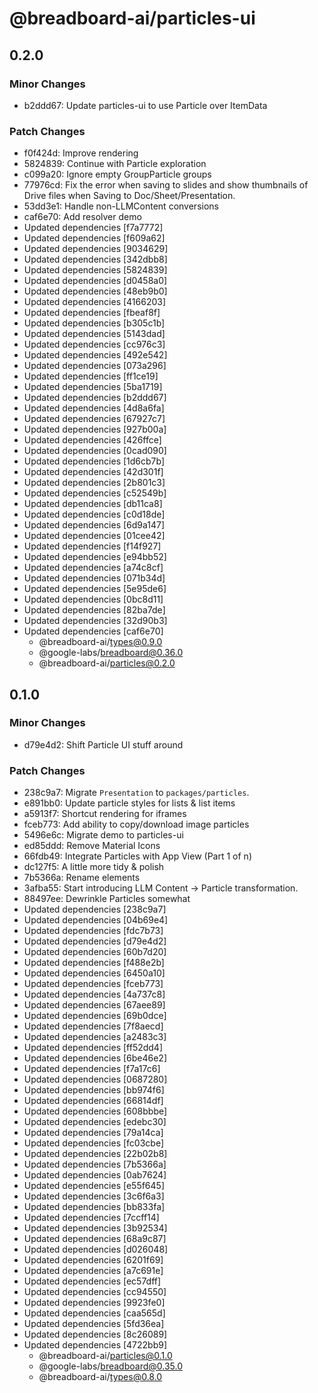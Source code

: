 # @breadboard-ai/particles-ui

## 0.2.0

### Minor Changes

- b2ddd67: Update particles-ui to use Particle over ItemData

### Patch Changes

- f0f424d: Improve rendering
- 5824839: Continue with Particle exploration
- c099a20: Ignore empty GroupParticle groups
- 77976cd: Fix the error when saving to slides and show thumbnails of Drive
  files when Saving to Doc/Sheet/Presentation.
- 53dd3e1: Handle non-LLMContent conversions
- caf6e70: Add resolver demo
- Updated dependencies [f7a7772]
- Updated dependencies [f609a62]
- Updated dependencies [9034629]
- Updated dependencies [342dbb8]
- Updated dependencies [5824839]
- Updated dependencies [d0458a0]
- Updated dependencies [48eb9b0]
- Updated dependencies [4166203]
- Updated dependencies [fbeaf8f]
- Updated dependencies [b305c1b]
- Updated dependencies [5143dad]
- Updated dependencies [cc976c3]
- Updated dependencies [492e542]
- Updated dependencies [073a296]
- Updated dependencies [ff1ce19]
- Updated dependencies [5ba1719]
- Updated dependencies [b2ddd67]
- Updated dependencies [4d8a6fa]
- Updated dependencies [67927c7]
- Updated dependencies [927b00a]
- Updated dependencies [426ffce]
- Updated dependencies [0cad090]
- Updated dependencies [1d6cb7b]
- Updated dependencies [42d301f]
- Updated dependencies [2b801c3]
- Updated dependencies [c52549b]
- Updated dependencies [db11ca8]
- Updated dependencies [c0d18de]
- Updated dependencies [6d9a147]
- Updated dependencies [01cee42]
- Updated dependencies [f14f927]
- Updated dependencies [e94bb52]
- Updated dependencies [a74c8cf]
- Updated dependencies [071b34d]
- Updated dependencies [5e95de6]
- Updated dependencies [0bc8d11]
- Updated dependencies [82ba7de]
- Updated dependencies [32d90b3]
- Updated dependencies [caf6e70]
  - @breadboard-ai/types@0.9.0
  - @google-labs/breadboard@0.36.0
  - @breadboard-ai/particles@0.2.0

## 0.1.0

### Minor Changes

- d79e4d2: Shift Particle UI stuff around

### Patch Changes

- 238c9a7: Migrate `Presentation` to `packages/particles`.
- e891bb0: Update particle styles for lists & list items
- a5913f7: Shortcut rendering for iframes
- fceb773: Add ability to copy/download image particles
- 5496e6c: Migrate demo to particles-ui
- ed85ddd: Remove Material Icons
- 66fdb49: Integrate Particles with App View (Part 1 of n)
- dc127f5: A little more tidy & polish
- 7b5366a: Rename elements
- 3afba55: Start introducing LLM Content -> Particle transformation.
- 88497ee: Dewrinkle Particles somewhat
- Updated dependencies [238c9a7]
- Updated dependencies [04b69e4]
- Updated dependencies [fdc7b73]
- Updated dependencies [d79e4d2]
- Updated dependencies [60b7d20]
- Updated dependencies [f488e2b]
- Updated dependencies [6450a10]
- Updated dependencies [fceb773]
- Updated dependencies [4a737c8]
- Updated dependencies [67aee89]
- Updated dependencies [69b0dce]
- Updated dependencies [7f8aecd]
- Updated dependencies [a2483c3]
- Updated dependencies [ff52dd4]
- Updated dependencies [6be46e2]
- Updated dependencies [f7a17c6]
- Updated dependencies [0687280]
- Updated dependencies [bb974f6]
- Updated dependencies [66814df]
- Updated dependencies [608bbbe]
- Updated dependencies [edebc30]
- Updated dependencies [79a14ca]
- Updated dependencies [fc03cbe]
- Updated dependencies [22b02b8]
- Updated dependencies [7b5366a]
- Updated dependencies [0ab7624]
- Updated dependencies [e55f645]
- Updated dependencies [3c6f6a3]
- Updated dependencies [bb833fa]
- Updated dependencies [7ccff14]
- Updated dependencies [3b92534]
- Updated dependencies [68a9c87]
- Updated dependencies [d026048]
- Updated dependencies [6201f69]
- Updated dependencies [a7c691e]
- Updated dependencies [ec57dff]
- Updated dependencies [cc94550]
- Updated dependencies [9923fe0]
- Updated dependencies [caa565d]
- Updated dependencies [5fd36ea]
- Updated dependencies [8c26089]
- Updated dependencies [4722bb9]
  - @breadboard-ai/particles@0.1.0
  - @google-labs/breadboard@0.35.0
  - @breadboard-ai/types@0.8.0

